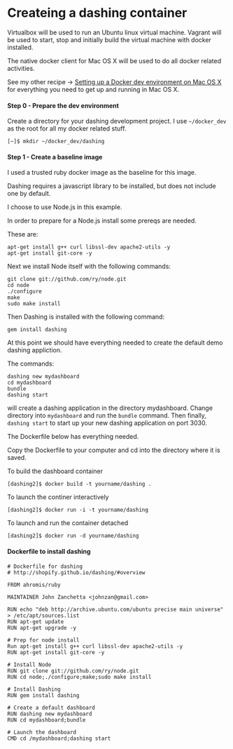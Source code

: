 # Createing a dashing container


Virtualbox will be used to run an Ubuntu linux virtual machine. Vagrant will be used to start, stop and initially build the virtual machine with docker installed.

The native docker client for Mac OS X will be used to do all docker related activities.

See my other recipe -> [Setting up a Docker dev environment on Mac OS X](https://github.com/johnzan/docker-cookbooks/blob/master/MacOSX_development_environment/README.md) for everything you need to get up and running in Mac OS X.

 
#### Step 0 - Prepare the dev environment

Create a directory for your dashing development project. I use `~/docker_dev` as the root for all my docker related stuff.

    [~]$ mkdir ~/docker_dev/dashing
    
        
#### Step 1 - Create a baseline image
I used a trusted ruby docker image as the baseline for this image.

Dashing requires a javascript library to be installed, but does not include one by default.


I choose to use Node.js in this example.

In order to prepare for a Node.js install some prereqs are needed.

These are:

    apt-get install g++ curl libssl-dev apache2-utils -y
    apt-get install git-core -y

Next we install Node itself with the following commands:

    git clone git://github.com/ry/node.git
    cd node
    ./configure
    make
    sudo make install

Then Dashing is installed with the following command:

    gem install dashing

At this point we should have everything needed to create the default demo dashing appliction.

The commands:

    dashing new mydashboard
    cd mydashboard
    bundle
	dashing start
	
will create a dashing application in the directory mydashboard. Change directory into `mydashboard` and run the `bundle` command. Then finally, `dashing start` to start up your new dashing application on port 3030.

The Dockerfile below has everything needed.

Copy the Dockerfile to your computer and cd into the directory where it is saved.

To build the dashboard container

    [dashing2]$ docker build -t yourname/dashing .

To launch the continer interactively

    [dashing2]$ docker run -i -t yourname/dashing

To launch and run the container detached 

    [dashing2]$ docker run -d yourname/dashing


#### Dockerfile to install dashing

    # Dockerfile for dashing 
    # http://shopify.github.io/dashing/#overview

    FROM ahromis/ruby

    MAINTAINER John Zanchetta <johnzan@gmail.com>

    RUN echo "deb http://archive.ubuntu.com/ubuntu precise main universe" > /etc/apt/sources.list
    RUN apt-get update
    RUN apt-get upgrade -y

    # Prep for node install
    Run apt-get install g++ curl libssl-dev apache2-utils -y
    RUN apt-get install git-core -y

    # Install Node
    RUN git clone git://github.com/ry/node.git
    RUN cd node;./configure;make;sudo make install

    # Install Dashing
    RUN gem install dashing
    
    # Create a default dashboard
    RUN dashing new mydashboard
    RUN cd mydashboard;bundle

	# Launch the dashboard
    CMD cd /mydashboard;dashing start
 

